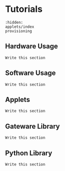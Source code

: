 # Tutorials

```{toctree}
:hidden:
applets/index
provisioning

```
## Hardware Usage

```{todo}
Write this section
```

## Software Usage

```{todo}
Write this section
```

## Applets

```{todo}
Write this section
```

## Gateware Library

```{todo}
Write this section
```

## Python Library

```{todo}
Write this section
```
